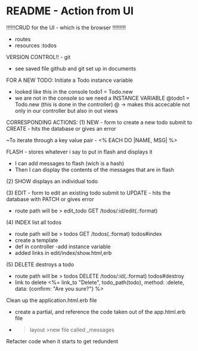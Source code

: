 # README - Action from UI

!!!!!!CRUD for the UI - which is the browser !!!!!!!!!

- routes
- resources :todos

VERSION CONTROL!! - git 
- see saved file github and git set up in documents


FOR A NEW TODO:
Initiate a Todo instance variable
- looked like this in the console
    todo1 = Todo.new
- we are not in the console so we need a INSTANCE VARIABLE
    @todo1 = Todo.new (this is done in the controller)
    @ -> makes this accecable not only in our controller but also in out views



CORRESPONDING ACTIONS:
(1) NEW - form to create a new todo
submit to CREATE  - hits the database or gives an error

~To iterate through a key value pair - <% EACH DO |NAME, MSG| %>

FLASH - stores whatever i say to put in flash and displays it
- I can add messages to flash (wich is a hash)
- Then I can display the contents of the messages that are in flash

(2) SHOW
displays an individual todo

(3) EDIT - form to edit an existing todo
submit to UPDATE - hits the database with PATCH or gives error
- route path will be > edit_todo GET    /todos/:id/edit(.:format)   

(4) INDEX
list all todos
- route path will be > todos GET    /todos(.:format)  todos#index
- create a template
- def in controller -add instance variable
- added links in edit/index/show.html,erb

(5) DELETE
destroys a todo
- route path will be > todos DELETE    /todos/:id(.:format)  todos#destroy
- link to delete 
    <td><%= link_to "Delete", todo_path(todo), method: :delete, data: {confirm: "Are you sure?"} %></td>



Clean up the application.html.erb file
- create a partial, and reference the code taken out of the app.html.erb file
- >layout >new file called _messages


Refacter code when it starts to get redundent